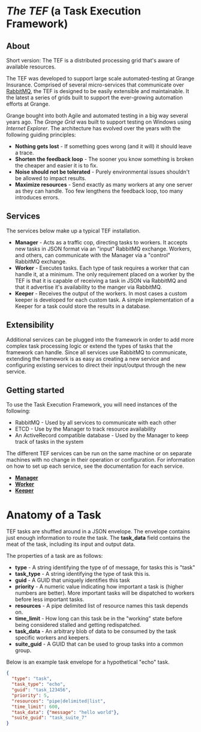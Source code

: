 # *The TEF* (a Task Execution Framework) 


## About
Short version: The TEF is a distributed processing grid that's aware of available resources. 

The TEF was developed to support large scale automated-testing at Grange Insurance.  Comprised of several micro-services that communicate over [RabbitMQ](http://www.rabbitmq.com/), the TEF is designed to be easily extensible and maintainable. It the latest a series of grids built to support the ever-growing automation efforts at Grange.

Grange bought into both Agile and automated testing in a big way several years ago. The *Grange Grid* was built to support testing on Windows using *Internet Explorer*. The architecture has evolved over the years with the following guiding principles:

- **Nothing gets lost** - If something goes wrong (and it will) it should leave a trace.
- **Shorten the feedback loop** - The sooner you know something is broken the cheaper and easier it is to fix.
- **Noise should not be tolerated** - Purely environmental issues shouldn't be allowed to impact results.
- **Maximize resources** - Send exactly as many workers at any one server as they can handle.  Too few lengthens the feedback loop, too many introduces errors.


## Services
The services below make up a typical TEF installation.

 - **Manager** - Acts as a traffic cop, directing tasks to workers.  It accepts new tasks in JSON format via an "input" RabbitMQ exchange.  Workers, and others, can communicate with the Manager via a "control" RabbitMQ exchange.
 - **Worker** - Executes tasks. Each type of task requires a worker that can handle it, at a minimum. The only requirement placed on a worker by the TEF is that it is capable of receiving a task in JSON via RabbitMQ and that it advertise it's availability to the manger via RabbitMQ.
 - **Keeper** - Receives the output of the workers.  In most cases a custom keeper is developed for each custom task.  A simple implementation of a Keeper for a task could store the results in a database.
  
 
## Extensibility
Additional services can be plugged into the framework in order to add more complex task processing logic or extend the types of tasks that the framework can handle. Since all services use RabbitMQ to communicate, extending the framework is as easy as creating a new service and configuring existing services to direct their input/output through the new service.
 

## Getting started

To use the Task Execution Framework, you will need instances of the following:

 - RabbitMQ - Used by all services to communicate with each other
 - ETCD - Use by the Manager to track resource availability
 - An ActiveRecord compatible database - Used by the Manager to keep track of tasks in the system
 
 The different TEF services can be run on the same machine or on separate machines with no change in their operation or configuration. For information on how to set up each service, see the documentation for each service.
 
 - [**Manager**](https://github.com/grange-insurance/tef/blob/master/gems/tef-manager/README.md)
 - [**Worker**](https://github.com/grange-insurance/tef/blob/master/gems/tef-worker/README.md)
 - [**Keeper**](https://github.com/grange-insurance/tef/blob/master/gems/tef-keeper/README.md)
 
Anatomy of a Task
=========

TEF tasks are shuffled around in a JSON envelope.  The envelope contains just enough information to route the task. The **task_data** field contains the meat of the task, including its input and output data.

The properties of a task are as follows:

 * **type**          - A string identifying the type of of message, for tasks this is "task" 
 * **task_type**     - A string identifying the type of task this is.
 * **guid**          - A GUID that uniquely identifies this task  
 * **priority**      - A numeric value indicating how important a task is (higher numbers are better). More important tasks will be dispatched to workers before less important tasks.
 * **resources**     - A pipe delimited list of resource names this task depends on.
 * **time_limit**    - How long can this task be in the "working" state before being considered stalled and getting redispatched.
 * **task_data**     - An arbitrary blob of data to be consumed by the task specific workers and keepers.
 * **suite_guid**    - A GUID that can be used to group tasks into a common group.


Below is an example task envelope for a hypothetical "echo" task.
```json
{
  "type": "task",
  "task_type": "echo",
  "guid": "task_123456",
  "priority": 5,
  "resources": "pipe|delimited|list",
  "time_limit": 600,
  "task_data": {"message": "hello world"},
  "suite_guid": "task_suite_7"  
}
```
